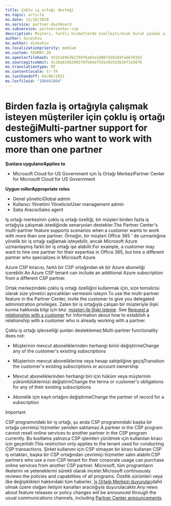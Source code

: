```yaml
---
title: Çoklu iş ortağı desteği
ms.topic: article
ms.date: 11/29/2020
ms.service: partner-dashboard
ms.subservice: partnercenter-csp
description: Müşteri, farklı hizmetlerde özelleştirecek bulut çözümü sağlayıcısı programında birden çok iş ortağı ile çalışmak isteyebilir.
author: dineshvu
ms.author: dineshvu
ms.localizationpriority: medium
ms.custom: SEOMAY.20
ms.openlocfilehash: 931b169b3b2794f6a83a14007a50184fa6676102
ms.sourcegitcommit: 3c26a61982082787bbdaf5d1e92553b26f3a5076
ms.translationtype: MT
ms.contentlocale: tr-TR
ms.lasthandoff: 04/06/2021
ms.locfileid: "106441804"
---
```

# <a name="multi-partner-support-for-customers-who-want-to-work-with-more-than-one-partner"></a><span data-ttu-id="b7c04-103">Birden fazla iş ortağıyla çalışmak isteyen müşteriler için çoklu iş ortağı desteği</span><span class="sxs-lookup"><span data-stu-id="b7c04-103">Multi-partner support for customers who want to work with more than one partner</span></span>

<span data-ttu-id="b7c04-104">**Şunlara uygulanır**</span><span class="sxs-lookup"><span data-stu-id="b7c04-104">**Applies to**</span></span>

- <span data-ttu-id="b7c04-105">Microsoft Cloud for US Government için İş Ortağı Merkezi</span><span class="sxs-lookup"><span data-stu-id="b7c04-105">Partner Center for Microsoft Cloud for US Government</span></span>

<span data-ttu-id="b7c04-106">**Uygun roller**</span><span class="sxs-lookup"><span data-stu-id="b7c04-106">**Appropriate roles**</span></span>

- <span data-ttu-id="b7c04-107">Genel yönetici</span><span class="sxs-lookup"><span data-stu-id="b7c04-107">Global admin</span></span>
- <span data-ttu-id="b7c04-108">Kullanıcı Yönetimi Yöneticisi</span><span class="sxs-lookup"><span data-stu-id="b7c04-108">User management admin</span></span>
- <span data-ttu-id="b7c04-109">Satış Aracısı</span><span class="sxs-lookup"><span data-stu-id="b7c04-109">Sales agent</span></span>

<span data-ttu-id="b7c04-110">Iş ortağı merkezinin çoklu iş ortağı özelliği, bir müşteri birden fazla iş ortağıyla çalışmak istediğinde senaryoları destekler.</span><span class="sxs-lookup"><span data-stu-id="b7c04-110">The Partner Center's multi-partner feature supports scenarios when a customer wants to work with more than one partner.</span></span> <span data-ttu-id="b7c04-111">Örneğin, bir müşteri Office 365 ' de uzmanlığına yönelik bir iş ortağı sağlamak isteyebilir, ancak Microsoft Azure uzmanlaşmış farklı bir iş ortağı işe alabilir.</span><span class="sxs-lookup"><span data-stu-id="b7c04-111">For example, a customer may want to hire one partner for their expertise in Office 365, but hire a different partner who specializes in Microsoft Azure.</span></span>

<span data-ttu-id="b7c04-112">Azure CSP kiracısı, farklı bir CSP ortağından ek bir Azure aboneliği içerebilir.</span><span class="sxs-lookup"><span data-stu-id="b7c04-112">An Azure CSP tenant can include an additional Azure subscription from a different CSP partner.</span></span>

<span data-ttu-id="b7c04-113">Ortak merkezindeki çoklu iş ortağı özelliğini kullanmak için, size temsilcisi olarak size yönetici ayrıcalıkları vermesini isteyin.</span><span class="sxs-lookup"><span data-stu-id="b7c04-113">To use the multi-partner feature in the Partner Center, invite the customer to give you delegated administration privileges.</span></span> <span data-ttu-id="b7c04-114">Zaten bir iş ortağıyla çalışan bir müşteriyle ilişki kurma hakkında bilgi için bkz. [müşteri ile Ilişki isteme](request-a-relationship-with-a-customer.md) .</span><span class="sxs-lookup"><span data-stu-id="b7c04-114">See [Request a relationship with a customer](request-a-relationship-with-a-customer.md) for information about how to establish a relationship with a customer who is already working with a partner.</span></span>

<span data-ttu-id="b7c04-115">Çoklu iş ortağı işlevselliği şunları desteklemez:</span><span class="sxs-lookup"><span data-stu-id="b7c04-115">Multi-partner functionality does not:</span></span>

- <span data-ttu-id="b7c04-116">Müşterinin mevcut aboneliklerinden herhangi birini değiştirme</span><span class="sxs-lookup"><span data-stu-id="b7c04-116">Change any of the customer's existing subscriptions</span></span>

- <span data-ttu-id="b7c04-117">Müşterinin mevcut aboneliklerine veya hesap sahipliğine geçiş</span><span class="sxs-lookup"><span data-stu-id="b7c04-117">Transition the customer's existing subscriptions or account ownership</span></span>

- <span data-ttu-id="b7c04-118">Mevcut aboneliklerinden herhangi biri için hüküm veya müşterinin yükümlülüklerinizi değiştirin</span><span class="sxs-lookup"><span data-stu-id="b7c04-118">Change the terms or customer's obligations for any of their existing subscriptions</span></span>

- <span data-ttu-id="b7c04-119">Abonelik için kayıt ortağını değiştirme</span><span class="sxs-lookup"><span data-stu-id="b7c04-119">Change the partner of record for a subscription</span></span>

> [!IMPORTANT]  
> <span data-ttu-id="b7c04-120">CSP programındaki bir iş ortağı, şu anda CSP programındaki başka bir ortağa çevrimiçi hizmetler yeniden satıtamaz.</span><span class="sxs-lookup"><span data-stu-id="b7c04-120">A partner in the CSP program cannot resell online services to another partner in the CSP program currently.</span></span> <span data-ttu-id="b7c04-121">Bu kısıtlama yalnızca CSP işlemleri yürütmek için kullanılan kiracı için geçerlidir.</span><span class="sxs-lookup"><span data-stu-id="b7c04-121">This restriction only applies to the tenant used for conducting CSP transactions.</span></span> <span data-ttu-id="b7c04-122">Şirket kullanımı için CSP olmayan bir kiracı kullanan CSP iş ortakları, başka bir CSP ortağından çevrimiçi hizmetler satın alabilir.</span><span class="sxs-lookup"><span data-stu-id="b7c04-122">CSP partners who use a non-CSP tenant for their corporate usage can purchase online services from another CSP partner.</span></span> <span data-ttu-id="b7c04-123">Microsoft, tüm programların ilkelerini ve yeteneklerini sürekli olarak inceler.</span><span class="sxs-lookup"><span data-stu-id="b7c04-123">Microsoft continuously reviews the policies and capabilities of all programs.</span></span> <span data-ttu-id="b7c04-124">Özellik sürümleri veya ilke değişiklikleri hakkındaki tüm haberler, [Iş Ortağı Merkezi duyuruları](announcements/index.md)dahil olmak üzere olağan iletişim kanalları aracılığıyla duyurulacaktır.</span><span class="sxs-lookup"><span data-stu-id="b7c04-124">Any news about feature releases or policy changes will be announced through the usual communications channels, including [Partner Center announcements](announcements/index.md).</span></span>
